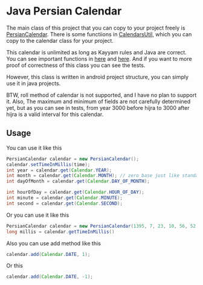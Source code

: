 # Java Persian Calendar

The main class of this project that you can copy to your project
freely is [PersianCalendar](https://github.com/hadilq/java-persian-calendar/blob/master/persian/src/main/java/ir/hadilq/PersianCalendar.java).
There is some functiions in [CalendarsUtil](https://github.com/hadilq/java-persian-calendar/blob/master/persian/src/main/java/ir/hadilq/util/CalendarsUtil.java),
which you can copy to the calendar class for your project.

This calendar is unlimited as long as Kayyam rules and Java are correct.
You can see important functions in [here](https://github.com/hadilq/persian-calendar-important-functions) and [here](https://en.wikibooks.org/wiki/Persian_Calendar).
And if you want to more proof of correctness of this class you can see the tests.
 
However, this class is written in android project structure, you can simply use it in java projects.

BTW, roll method of calendar is not supported, and I have no plan to support it.
Also, The maximum and minimum of fields are not carefully determined yet, but as you can see in tests,
from year 3000 before hijra to 3000 after hijra is a valid interval for this calendar.


## Usage

You can use it like this

```Java
PersianCalendar calendar = new PersianCalendar();
calendar.setTimeInMillis(time);
int year = calendar.get(Calendar.YEAR);
int month = calendar.get(Calendar.MONTH); // zero base just like standard Java SDK calendar
int dayOfMonth = calendar.get(Calendar.DAY_OF_MONTH);

int hourOfDay = calendar.get(Calendar.HOUR_OF_DAY);
int minute = calendar.get(Calendar.MINUTE);
int second = calendar.get(Calendar.SECOND);
```

Or you can use it like this

```Java
PersianCalendar calendar = new PersianCalendar(1395, 7, 23, 10, 56, 52);
long millis = calendar.getTimeInMillis()
```

Also you can use add method like this

```Java
calendar.add(Calendar.DATE, 1);
```

Or this

```Java
calendar.add(Calendar.DATE, -1);
```
